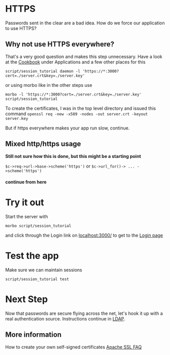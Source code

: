 # HTTPS

Passwords sent in the clear are a bad idea.  How do we force our application
to use HTTPS?

## Why not use HTTPS everywhere?
That's a very good question and makes this step unnecessary.  Have a look
at the [Cookbook](http://localhost:3000/perldoc/Mojolicious/Guides/Cookbook#Basic-authentication1)
under Applications and a few other places for this
```
script/session_tutorial daemon -l 'https://*:3000?cert=./server.crt&key=./server.key'
```
or using morbo like in the other steps use
```
morbo -l 'https://*:3000?cert=./server.crt&key=./server.key' script/session_tutorial
```
To create the certificates, I was in the top level directory and issued this command
`openssl req -new -x509 -nodes -out server.crt -keyout server.key`


But if https everywhere makes your app run slow, continue.

## Mixed http/https usage
**Still not sure how this is done, but this might be a starting point**

` $c->req->url->base->scheme('https') `
or `$c->url_for()-> ... ->scheme('https')`


#### continue from here ####



# Try it out
Start the server with
```
morbo script/session_tutorial
```
and click through the Login link on [localhost:3000/](http://localhost:3000/)
to get to the [Login page](http://localhost:3000/login)

# Test the app

Make sure we can maintain sessions 

```
script/session_tutorial test 
```



# Next Step

Now that passwords are secure flying across the net, let's hook it up with
a real authentication source.  Instructions continue in [LDAP](LDAP.md).

## More information

How to create your own self-signed certificates
[Apache SSL FAQ](https://httpd.apache.org/docs/current/ssl/ssl_faq.html)
